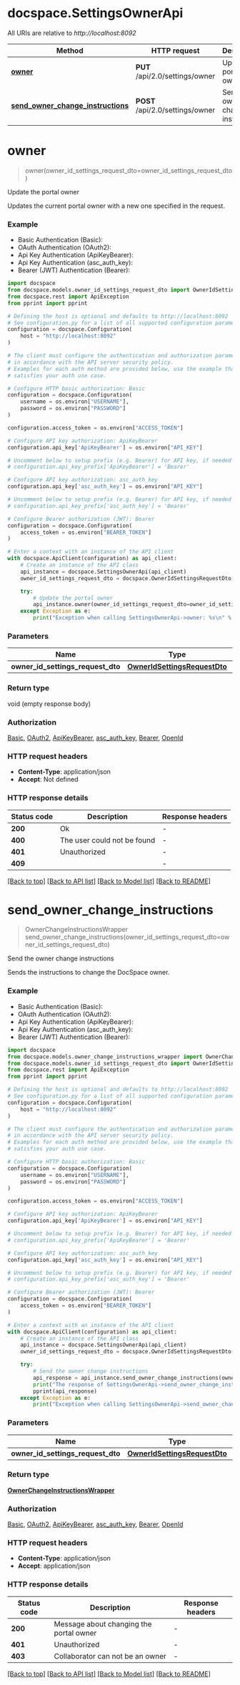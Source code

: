 # docspace.SettingsOwnerApi

All URIs are relative to *http://localhost:8092*

Method | HTTP request | Description
------------- | ------------- | -------------
[**owner**](SettingsOwnerApi.md#owner) | **PUT** /api/2.0/settings/owner | Update the portal owner
[**send_owner_change_instructions**](SettingsOwnerApi.md#send_owner_change_instructions) | **POST** /api/2.0/settings/owner | Send the owner change instructions


# **owner**
> owner(owner_id_settings_request_dto=owner_id_settings_request_dto)

Update the portal owner

Updates the current portal owner with a new one specified in the request.

### Example

* Basic Authentication (Basic):
* OAuth Authentication (OAuth2):
* Api Key Authentication (ApiKeyBearer):
* Api Key Authentication (asc_auth_key):
* Bearer (JWT) Authentication (Bearer):

```python
import docspace
from docspace.models.owner_id_settings_request_dto import OwnerIdSettingsRequestDto
from docspace.rest import ApiException
from pprint import pprint

# Defining the host is optional and defaults to http://localhost:8092
# See configuration.py for a list of all supported configuration parameters.
configuration = docspace.Configuration(
    host = "http://localhost:8092"
)

# The client must configure the authentication and authorization parameters
# in accordance with the API server security policy.
# Examples for each auth method are provided below, use the example that
# satisfies your auth use case.

# Configure HTTP basic authorization: Basic
configuration = docspace.Configuration(
    username = os.environ["USERNAME"],
    password = os.environ["PASSWORD"]
)

configuration.access_token = os.environ["ACCESS_TOKEN"]

# Configure API key authorization: ApiKeyBearer
configuration.api_key['ApiKeyBearer'] = os.environ["API_KEY"]

# Uncomment below to setup prefix (e.g. Bearer) for API key, if needed
# configuration.api_key_prefix['ApiKeyBearer'] = 'Bearer'

# Configure API key authorization: asc_auth_key
configuration.api_key['asc_auth_key'] = os.environ["API_KEY"]

# Uncomment below to setup prefix (e.g. Bearer) for API key, if needed
# configuration.api_key_prefix['asc_auth_key'] = 'Bearer'

# Configure Bearer authorization (JWT): Bearer
configuration = docspace.Configuration(
    access_token = os.environ["BEARER_TOKEN"]
)

# Enter a context with an instance of the API client
with docspace.ApiClient(configuration) as api_client:
    # Create an instance of the API class
    api_instance = docspace.SettingsOwnerApi(api_client)
    owner_id_settings_request_dto = docspace.OwnerIdSettingsRequestDto() # OwnerIdSettingsRequestDto |  (optional)

    try:
        # Update the portal owner
        api_instance.owner(owner_id_settings_request_dto=owner_id_settings_request_dto)
    except Exception as e:
        print("Exception when calling SettingsOwnerApi->owner: %s\n" % e)
```



### Parameters


Name | Type | Description  | Notes
------------- | ------------- | ------------- | -------------
 **owner_id_settings_request_dto** | [**OwnerIdSettingsRequestDto**](OwnerIdSettingsRequestDto.md)|  | [optional] 

### Return type

void (empty response body)

### Authorization

[Basic](../README.md#Basic), [OAuth2](../README.md#OAuth2), [ApiKeyBearer](../README.md#ApiKeyBearer), [asc_auth_key](../README.md#asc_auth_key), [Bearer](../README.md#Bearer), [OpenId](../README.md#OpenId)

### HTTP request headers

 - **Content-Type**: application/json
 - **Accept**: Not defined

### HTTP response details

| Status code | Description | Response headers |
|-------------|-------------|------------------|
**200** | Ok |  -  |
**400** | The user could not be found |  -  |
**401** | Unauthorized |  -  |
**409** |  |  -  |

[[Back to top]](#) [[Back to API list]](../README.md#documentation-for-api-endpoints) [[Back to Model list]](../README.md#documentation-for-models) [[Back to README]](../README.md)

# **send_owner_change_instructions**
> OwnerChangeInstructionsWrapper send_owner_change_instructions(owner_id_settings_request_dto=owner_id_settings_request_dto)

Send the owner change instructions

Sends the instructions to change the DocSpace owner.

### Example

* Basic Authentication (Basic):
* OAuth Authentication (OAuth2):
* Api Key Authentication (ApiKeyBearer):
* Api Key Authentication (asc_auth_key):
* Bearer (JWT) Authentication (Bearer):

```python
import docspace
from docspace.models.owner_change_instructions_wrapper import OwnerChangeInstructionsWrapper
from docspace.models.owner_id_settings_request_dto import OwnerIdSettingsRequestDto
from docspace.rest import ApiException
from pprint import pprint

# Defining the host is optional and defaults to http://localhost:8092
# See configuration.py for a list of all supported configuration parameters.
configuration = docspace.Configuration(
    host = "http://localhost:8092"
)

# The client must configure the authentication and authorization parameters
# in accordance with the API server security policy.
# Examples for each auth method are provided below, use the example that
# satisfies your auth use case.

# Configure HTTP basic authorization: Basic
configuration = docspace.Configuration(
    username = os.environ["USERNAME"],
    password = os.environ["PASSWORD"]
)

configuration.access_token = os.environ["ACCESS_TOKEN"]

# Configure API key authorization: ApiKeyBearer
configuration.api_key['ApiKeyBearer'] = os.environ["API_KEY"]

# Uncomment below to setup prefix (e.g. Bearer) for API key, if needed
# configuration.api_key_prefix['ApiKeyBearer'] = 'Bearer'

# Configure API key authorization: asc_auth_key
configuration.api_key['asc_auth_key'] = os.environ["API_KEY"]

# Uncomment below to setup prefix (e.g. Bearer) for API key, if needed
# configuration.api_key_prefix['asc_auth_key'] = 'Bearer'

# Configure Bearer authorization (JWT): Bearer
configuration = docspace.Configuration(
    access_token = os.environ["BEARER_TOKEN"]
)

# Enter a context with an instance of the API client
with docspace.ApiClient(configuration) as api_client:
    # Create an instance of the API class
    api_instance = docspace.SettingsOwnerApi(api_client)
    owner_id_settings_request_dto = docspace.OwnerIdSettingsRequestDto() # OwnerIdSettingsRequestDto |  (optional)

    try:
        # Send the owner change instructions
        api_response = api_instance.send_owner_change_instructions(owner_id_settings_request_dto=owner_id_settings_request_dto)
        print("The response of SettingsOwnerApi->send_owner_change_instructions:\n")
        pprint(api_response)
    except Exception as e:
        print("Exception when calling SettingsOwnerApi->send_owner_change_instructions: %s\n" % e)
```



### Parameters


Name | Type | Description  | Notes
------------- | ------------- | ------------- | -------------
 **owner_id_settings_request_dto** | [**OwnerIdSettingsRequestDto**](OwnerIdSettingsRequestDto.md)|  | [optional] 

### Return type

[**OwnerChangeInstructionsWrapper**](OwnerChangeInstructionsWrapper.md)

### Authorization

[Basic](../README.md#Basic), [OAuth2](../README.md#OAuth2), [ApiKeyBearer](../README.md#ApiKeyBearer), [asc_auth_key](../README.md#asc_auth_key), [Bearer](../README.md#Bearer), [OpenId](../README.md#OpenId)

### HTTP request headers

 - **Content-Type**: application/json
 - **Accept**: application/json

### HTTP response details

| Status code | Description | Response headers |
|-------------|-------------|------------------|
**200** | Message about changing the portal owner |  -  |
**401** | Unauthorized |  -  |
**403** | Collaborator can not be an owner |  -  |

[[Back to top]](#) [[Back to API list]](../README.md#documentation-for-api-endpoints) [[Back to Model list]](../README.md#documentation-for-models) [[Back to README]](../README.md)

